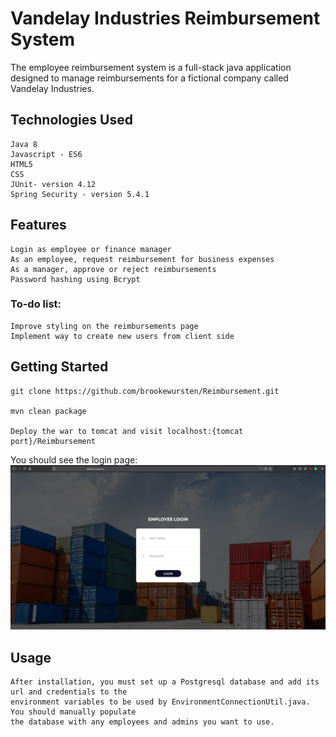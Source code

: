 # Vandelay Industries Reimbursement System

The employee reimbursement system is a full-stack java application designed to manage reimbursements for a fictional company called Vandelay Industries.

## Technologies Used

    Java 8
    Javascript - ES6
    HTML5
    CSS
    JUnit- version 4.12
    Spring Security - version 5.4.1

## Features

    Login as employee or finance manager
    As an employee, request reimbursement for business expenses
    As a manager, approve or reject reimbursements
    Password hashing using Bcrypt

### To-do list:

    Improve styling on the reimbursements page
    Implement way to create new users from client side

## Getting Started

    git clone https://github.com/brookewursten/Reimbursement.git

    mvn clean package
    
    Deploy the war to tomcat and visit localhost:{tomcat port}/Reimbursement
    
You should see the login page:
![login page](https://raw.githubusercontent.com/brookewursten/Reimbursement/master/VandelayReimbursement.png?raw=true)

## Usage

    After installation, you must set up a Postgresql database and add its url and credentials to the 
    environment variables to be used by EnvironmentConnectionUtil.java. You should manually populate 
    the database with any employees and admins you want to use.
